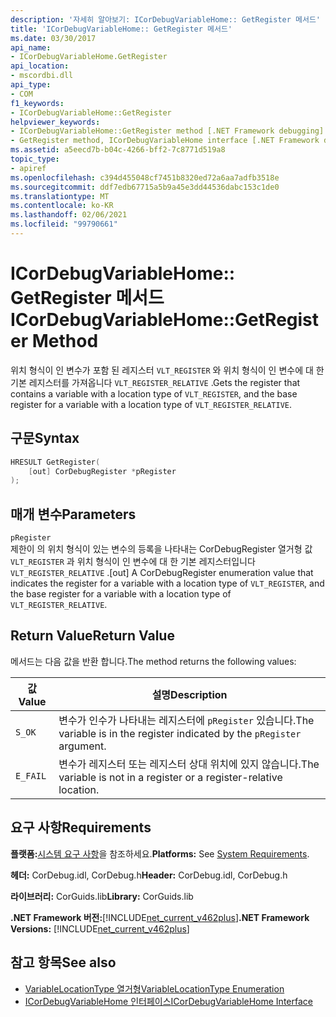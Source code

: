 ```yaml
---
description: '자세히 알아보기: ICorDebugVariableHome:: GetRegister 메서드'
title: 'ICorDebugVariableHome:: GetRegister 메서드'
ms.date: 03/30/2017
api_name:
- ICorDebugVariableHome.GetRegister
api_location:
- mscordbi.dll
api_type:
- COM
f1_keywords:
- ICorDebugVariableHome::GetRegister
helpviewer_keywords:
- ICorDebugVariableHome::GetRegister method [.NET Framework debugging]
- GetRegister method, ICorDebugVariableHome interface [.NET Framework debugging]
ms.assetid: a5eecd7b-b04c-4266-bff2-7c8771d519a8
topic_type:
- apiref
ms.openlocfilehash: c394d455048cf7451b8320ed72a6aa7adfb3518e
ms.sourcegitcommit: ddf7edb67715a5b9a45e3dd44536dabc153c1de0
ms.translationtype: MT
ms.contentlocale: ko-KR
ms.lasthandoff: 02/06/2021
ms.locfileid: "99790661"
---
```

# <a name="icordebugvariablehomegetregister-method"></a><span data-ttu-id="083a7-103">ICorDebugVariableHome:: GetRegister 메서드</span><span class="sxs-lookup"><span data-stu-id="083a7-103">ICorDebugVariableHome::GetRegister Method</span></span>

<span data-ttu-id="083a7-104">위치 형식이 인 변수가 포함 된 레지스터 `VLT_REGISTER` 와 위치 형식이 인 변수에 대 한 기본 레지스터를 가져옵니다 `VLT_REGISTER_RELATIVE` .</span><span class="sxs-lookup"><span data-stu-id="083a7-104">Gets the register that contains a variable with a location type of `VLT_REGISTER`, and the base register for a variable with a location type of `VLT_REGISTER_RELATIVE`.</span></span>  
  
## <a name="syntax"></a><span data-ttu-id="083a7-105">구문</span><span class="sxs-lookup"><span data-stu-id="083a7-105">Syntax</span></span>  
  
```cpp  
HRESULT GetRegister(  
    [out] CorDebugRegister *pRegister  
);  
```  
  
## <a name="parameters"></a><span data-ttu-id="083a7-106">매개 변수</span><span class="sxs-lookup"><span data-stu-id="083a7-106">Parameters</span></span>  

 `pRegister`  
 <span data-ttu-id="083a7-107">제한이 의 위치 형식이 있는 변수의 등록을 나타내는 CorDebugRegister 열거형 값 `VLT_REGISTER` 과 위치 형식이 인 변수에 대 한 기본 레지스터입니다 `VLT_REGISTER_RELATIVE` .</span><span class="sxs-lookup"><span data-stu-id="083a7-107">[out] A CorDebugRegister enumeration value  that indicates the register for a variable with a location type of `VLT_REGISTER`, and the base register for a variable with a location type of `VLT_REGISTER_RELATIVE`.</span></span>  
  
## <a name="return-value"></a><span data-ttu-id="083a7-108">Return Value</span><span class="sxs-lookup"><span data-stu-id="083a7-108">Return Value</span></span>  

 <span data-ttu-id="083a7-109">메서드는 다음 값을 반환 합니다.</span><span class="sxs-lookup"><span data-stu-id="083a7-109">The method returns the following values:</span></span>  
  
|<span data-ttu-id="083a7-110">값</span><span class="sxs-lookup"><span data-stu-id="083a7-110">Value</span></span>|<span data-ttu-id="083a7-111">설명</span><span class="sxs-lookup"><span data-stu-id="083a7-111">Description</span></span>|  
|-----------|-----------------|  
|`S_OK`|<span data-ttu-id="083a7-112">변수가 인수가 나타내는 레지스터에 `pRegister` 있습니다.</span><span class="sxs-lookup"><span data-stu-id="083a7-112">The variable is in the register indicated by the `pRegister` argument.</span></span>|  
|`E_FAIL`|<span data-ttu-id="083a7-113">변수가 레지스터 또는 레지스터 상대 위치에 있지 않습니다.</span><span class="sxs-lookup"><span data-stu-id="083a7-113">The variable is not in a register or a register-relative location.</span></span>|  
  
## <a name="requirements"></a><span data-ttu-id="083a7-114">요구 사항</span><span class="sxs-lookup"><span data-stu-id="083a7-114">Requirements</span></span>  

 <span data-ttu-id="083a7-115">**플랫폼:**[시스템 요구 사항](../../get-started/system-requirements.md)을 참조하세요.</span><span class="sxs-lookup"><span data-stu-id="083a7-115">**Platforms:** See [System Requirements](../../get-started/system-requirements.md).</span></span>  
  
 <span data-ttu-id="083a7-116">**헤더:** CorDebug.idl, CorDebug.h</span><span class="sxs-lookup"><span data-stu-id="083a7-116">**Header:** CorDebug.idl, CorDebug.h</span></span>  
  
 <span data-ttu-id="083a7-117">**라이브러리:** CorGuids.lib</span><span class="sxs-lookup"><span data-stu-id="083a7-117">**Library:** CorGuids.lib</span></span>  
  
 <span data-ttu-id="083a7-118">**.NET Framework 버전:**[!INCLUDE[net_current_v462plus](../../../../includes/net-current-v462plus-md.md)]</span><span class="sxs-lookup"><span data-stu-id="083a7-118">**.NET Framework Versions:** [!INCLUDE[net_current_v462plus](../../../../includes/net-current-v462plus-md.md)]</span></span>  
  
## <a name="see-also"></a><span data-ttu-id="083a7-119">참고 항목</span><span class="sxs-lookup"><span data-stu-id="083a7-119">See also</span></span>

- [<span data-ttu-id="083a7-120">VariableLocationType 열거형</span><span class="sxs-lookup"><span data-stu-id="083a7-120">VariableLocationType Enumeration</span></span>](variablelocationtype-enumeration.md)
- [<span data-ttu-id="083a7-121">ICorDebugVariableHome 인터페이스</span><span class="sxs-lookup"><span data-stu-id="083a7-121">ICorDebugVariableHome Interface</span></span>](icordebugvariablehome-interface.md)
